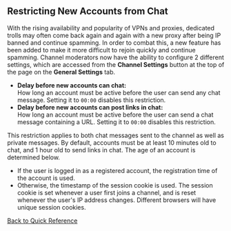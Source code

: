 ## Restricting New Accounts from Chat
With the rising availability and popularity of VPNs and proxies, dedicated
trolls may often come back again and again with a new proxy after being IP
banned and continue spamming.  In order to combat this, a new feature has been
added to make it more difficult to rejoin quickly and continue spamming. Channel
moderators now have the ability to configure 2 different settings, which are accessed from the 
**Channel Settings** button at the top of the page on the **General Settings** tab.
* **Delay before new accounts can chat:**  
How long an account must be active before the user can send any chat message. Setting it to `00:00` disables this restriction.
* **Delay before new accounts can post links in chat:**  
How long an account must be active before the user can send a chat message containing a URL. Setting it to `00:00` disables this restriction.  
    
This restriction applies to both chat messages sent to the channel as well as private
messages. By default, accounts must be at least 10 minutes old to chat, and 1 hour old to send links
in chat. The age of an account is determined below.  
* If the user is logged in as a registered account, the registration time of 
     the account is used.  
* Otherwise, the timestamp of the session cookie is used. The session cookie is set whenever a user first joins a channel, and is reset
whenever the user's IP address changes.  Different browsers will have unique session cookies.  
  
[Back to Quick Reference](index.md)
